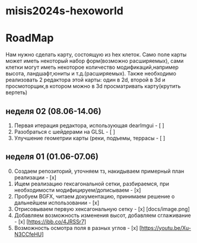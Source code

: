 # misis2024s-hexoworld

# RoadMap
Нам нужно сделать карту, состоящую из hex клеток. Само поле карты может иметь некоторый набор форм(возможно расширяемых), сами клетки могут иметь некоторое количество модификаций,например высота, ландшафт,юниты и т.д.(расширяемых). Также необходимо реализовать 2 редактора этой карты: один в 2d, второй в 3d и просмоторщик,в котором можно в 3d просматривать карту(крутить вертеть)

## неделя 02 (08.06-14.06)
1. Первая итерация редактора, использующая dearImgui - [ ]
2. Разобраться с шейдерами на GLSL - [ ]
3. Улучшение геометрии карты (реки, подъемы, террасы - [ ]

## неделя 01 (01.06-07.06)
0. Создаем репозиторий, уточняем тз, накидываем примерный план реализации - [x]
1. Ищем реализацию гексагональной сетки, разбираемся, при необходимости модифицируем/дописываем - [x]
2. Пробуем BGFX, читаем документацию, принимаем решение о дальнейшем использовании - [x]
3. Отрисовываем первую хексагональную сетку - [x] [docs/image.png]
4. Добавляем возможность изменения высот, добавляем сглаживание - [x] [https://ibb.co/4JRSSr7]
5. Возможность осмотра поля в разных углов - [x] [https://youtu.be/Xu-N3CCfeHU]
